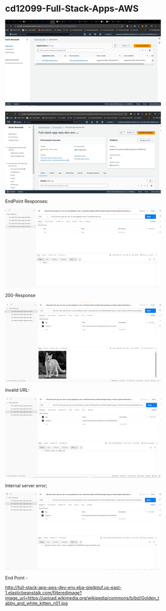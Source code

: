 # cd12099-Full-Stack-Apps-AWS

![alt text](image.png)

![alt text](image-1.png)

EndPoint Responses:

![alt text](image-2.png)

200-Response

![alt text](image-3.png)

Invalid URL-

![alt text](image-4.png)

Internal server error;

![alt text](image-5.png)

End Point -

http://full-stack-app-aws-dev-env.eba-giedptuf.us-east-1.elasticbeanstalk.com/filteredimage?image_url=https://upload.wikimedia.org/wikipedia/commons/b/bd/Golden_tabby_and_white_kitten_n01.jpg